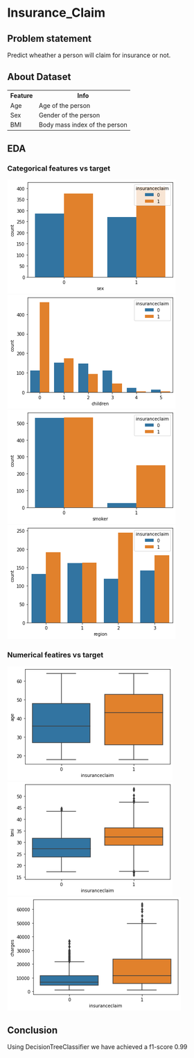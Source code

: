 # Insurance_Claim

## Problem statement

Predict wheather a person will claim for insurance or not.

## About Dataset

<table>
  <tr>
  <th>Feature</th>
  <th>Info</th>
  </tr> <tr>
  <td>Age</td>
  <td>Age of the person</td>
  </tr>
   <tr>
  <td>Sex</td>
  <td>Gender of the person</td>
  </tr>
   <tr>
  <td>BMI</td>
  <td>Body mass index of the person</td>
  </tr>
</table>

## EDA

### Categorical features vs target

<img src="plots/plot1.png">
<img src="plots/plot2.png">
<img src="plots/plot3.png">
<img src="plots/plot4.png">

### Numerical featires vs target

<img src="plots/plot5.png">
<img src="plots/plot6.png">
<img src="plots/plot7.png">

## Conclusion

Using DecisionTreeClassifier we have achieved a f1-score 0.99
